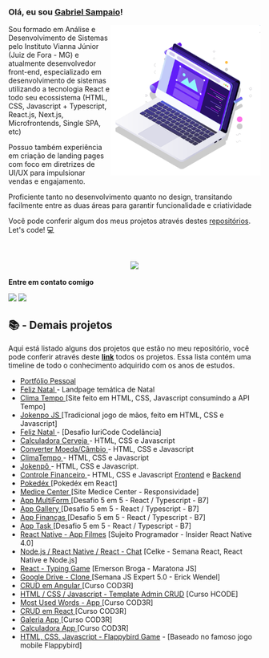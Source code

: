 ### Olá, eu sou <a href="https://www.linkedin.com/in/gabrielsampaiolimadearaujo/">Gabriel Sampaio</a>!

<img src="pc.svg" min-width="300px" max-width="300px" width="300px" align="right" alt="Computador">

<p align="left"> 
    Sou formado em Análise e Desenvolvimento de Sistemas pelo Instituto Vianna Júnior (Juiz de Fora - MG) e atualmente desenvolvedor front-end, especializado em desenvolvimento de sistemas utilizando a tecnologia React e todo seu ecossistema (HTML, CSS, Javascript + Typescript, React.js, Next.js, Microfrontends, Single SPA, etc)

  Possuo também experiência em criação de landing pages com foco em diretrizes de UI/UX para impulsionar vendas e engajamento.

  Proficiente tanto no desenvolvimento quanto no design, transitando facilmente entre as duas áreas para garantir funcionalidade e criatividade

   Você pode conferir algum dos meus projetos através destes <a href="https://github.com/sampaiogabriel?tab=repositories"> repositórios</a>. Let's code! 💻
</p>

<br>
<br>

<div align="center">
 <a href="https://github.com/sampaiogabriel"></a>
  <img height="180em" src="https://github-readme-stats.vercel.app/api/top-langs/?username=sampaiogabriel&layout=compact&langs_count=7&theme=dracula"/>
</div>

<p align="left"><strong>Entre em contato comigo</strong></p>

<div align="left"> 
  <a href = "mailto:sampaiogabriel777@hotmail.com"><img src="https://img.shields.io/badge/-Gmail-%23333?style=for-the-badge&logo=gmail&logoColor=white" target="_blank"></a>
  <a href="https://www.linkedin.com/in/gabrielsampaiolimadearaujo/" target="_blank"><img src="https://img.shields.io/badge/-LinkedIn-%230077B5?style=for-the-badge&logo=linkedin&logoColor=white" target="_blank"></a> 
</div>


## 📚 - Demais projetos

Aqui está listado alguns dos projetos que estão no meu repositório, você pode conferir através deste <strong><a href="https://github.com/sampaiogabriel?tab=repositories">link</a></strong> todos os projetos. Essa lista contém uma timeline de todo o conhecimento adquirido com os anos de estudos.

- <a href="https://sampaiogabriel.github.io/portfolio/"> Portfólio Pessoal </a>
- <a href="https://sampaiogabriel.github.io/site-feliz-natal/"> Feliz Natal </a> - Landpage temática de Natal
- <a href="https://sampaiogabriel.github.io/clima-tempo"> Clima Tempo </a> [Site feito em HTML, CSS, Javascript consumindo a API Tempo]
- <a href="https://sampaiogabriel.github.io/jokenpo"> Jokenpo JS </a> [Tradicional jogo de mãos, feito em HTML, CSS e Javascript]
- <a href="https://sampaiogabriel.github.io/site-feliz-natal/"> Feliz Natal </a> - [Desafio IuriCode Codelância]
- <a href="https://github.com/sampaiogabriel/calculadora-cerveja"> Calculadora Cerveja </a> - HTML, CSS e Javascript
- <a href="https://github.com/sampaiogabriel/converter-moeda"> Converter Moeda/Câmbio </a> - HTML, CSS e Javascript
- <a href="https://github.com/sampaiogabriel/clima-tempo"> ClimaTempo </a> - HTML, CSS e Javascript
- <a href="https://github.com/sampaiogabriel/jokenpo"> Jokenpô </a> - HTML, CSS e Javascript.
- <a href="https://github.com/sampaiogabriel/controle-financeiro-js"> Controle Financeiro </a> - HTML, CSS e Javascript
  <a href="https://github.com/sampaiogabriel/frontend--e-locadora">Frontend</a> e <a href="https://github.com/sampaiogabriel/webapi--e-locadora">Backend</a>
- <a href="https://github.com/sampaiogabriel/pokedex"> Pokedéx </a> [Pokedéx em React]
- <a href="https://github.com/sampaiogabriel/site-medicecenter"> Medice Center </a> [Site Medice Center - Responsividade]
- <a href="https://github.com/sampaiogabriel/app-multiform-react"> App MultiForm </a> [Desafio 5 em 5 - React / Typescript - B7]
- <a href="https://github.com/sampaiogabriel/app-galleryphotos"> App Gallery </a> [Desafio 5 em 5 - React / Typescript - B7]
- <a href="https://github.com/sampaiogabriel/app-financas"> App Finanças </a> [Desafio 5 em 5 - React / Typescript - B7]
- <a href="https://github.com/sampaiogabriel/app-task"> App Task </a> [Desafio 5 em 5 - React / Typescript - B7]
- <a href="https://github.com/sampaiogabriel/insider-react-native-4.0-sujeitoprogramador">React Native - App Filmes</a> [Sujeito Programador - Insider React Native 4.0]
- <a href="https://github.com/sampaiogabriel/celke-chat-react">Node.js / React Native / React - Chat</a> [Celke - Semana React, React Native e Node.js]
- <a href="https://github.com/sampaiogabriel/maratonajs-emersonbroga-typing-game">React - Typing Game</a> [Emerson Broga - Maratona JS]
- <a href="https://github.com/sampaiogabriel/semana-js-expert05"> Google Drive - Clone </a> [Semana JS Expert 5.0 - Erick Wendel]
- <a href="https://github.com/sampaiogabriel/crud-angular-cod3r"> CRUD em Angular </a> [Curso COD3R]
- <a href="https://github.com/sampaiogabriel/crud-full-hcode">HTML / CSS / Javascript - Template Admin CRUD</a> [Curso HCODE]
- <a href="https://github.com/sampaiogabriel/most-used-words-cod3r">Most Used Words - App </a> [Curso COD3R]
- <a href="https://github.com/sampaiogabriel/crud-react-cod3r"> CRUD em React </a> [Curso COD3R]
- <a href="https://github.com/sampaiogabriel/projetogaleria-cod3r"> Galeria App </a> [Curso COD3R]
- <a href="https://github.com/sampaiogabriel/projetocalculadora-cod3r"> Calculadora App </a> [Curso COD3R]
- <a href="https://github.com/sampaiogabriel/flappybird-game">HTML, CSS, Javascript - Flappybird Game</a> - [Baseado no famoso jogo mobile Flappybird]
